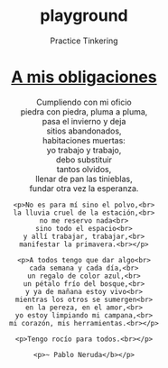 # playground
Practice Tinkering

<html>
  <body style="text-align:center">
    <h1><a href="http://www.poemas-del-alma.com/pablo-neruda-a-mis-obligaciones.htm">A mis obligaciones</a></h1>
    <p>Cumpliendo con mi oficio<br>
    piedra con piedra, pluma a pluma,<br>
    pasa el invierno y deja<br>
    sitios abandonados,<br>
    habitaciones muertas:<br>
    yo trabajo y trabajo,<br>
    debo substituir<br>
    tantos olvidos,<br>
    llenar de pan las tinieblas,<br>
    fundar otra vez la esperanza.<br></p>

    <p>No es para mí sino el polvo,<br>
    la lluvia cruel de la estación,<br>
    no me reservo nada<br>
    sino todo el espacio<br>
    y allí trabajar, trabajar,<br>
    manifestar la primavera.<br></p>

    <p>A todos tengo que dar algo<br>
    cada semana y cada día,<br>
    un regalo de color azul,<br>
    un pétalo frío del bosque,<br>
    y ya de mañana estoy vivo<br>
    mientras los otros se sumergen<br>
    en la pereza, en el amor,<br>
    yo estoy limpiando mi campana,<br>
    mi corazón, mis herramientas.<br></p>

    <p>Tengo rocío para todos.<br></p>

    <p>~ Pablo Neruda</b></p>
  </body>
</html>
